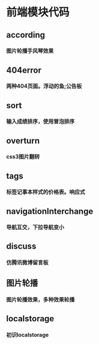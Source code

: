 # 前端模块代码

## according
#### 图片轮播手风琴效果

## 404error
#### 两种404页面。浮动的鱼;公告板

## sort
#### 输入成绩排序，使用冒泡排序

## overturn
#### css3图片翻转

## tags
#### 标签记事本样式的价格表。响应式

## navigationInterchange
#### 导航互交，下拉导航变小

## discuss
#### 仿腾讯微博留言板

## 图片轮播
#### 图片轮播效果，多种效果轮播

## localstorage
#### 初识localstorage